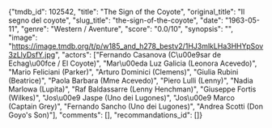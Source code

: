 {"tmdb_id": 102542, "title": "The Sign of the Coyote", "original_title": "Il segno del coyote", "slug_title": "the-sign-of-the-coyote", "date": "1963-05-11", "genre": "Western / Aventure", "score": "0.0/10", "synopsis": "", "image": "https://image.tmdb.org/t/p/w185_and_h278_bestv2/1HJ3mlkLHa3HHYpSov3zLlyDsfY.jpg", "actors": ["Fernando Casanova (C\u00e9sar de Echag\u00fce / El Coyote)", "Mar\u00eda Luz Galicia (Leonora Acevedo)", "Mario Feliciani (Parker)", "Arturo Dominici (Clemens)", "Giulia Rubini (Beatrice)", "Paola Barbara (Mme Acevedo)", "Piero Lulli (Lenny)", "Nadia Marlowa (Lupita)", "Raf Baldassarre (Lenny Henchman)", "Giuseppe Fortis (Wilkes)", "Jos\u00e9 Jaspe (Uno dei Lugones)", "Jos\u00e9 Marco (Captain Grey)", "Fernando Sancho (Uno dei Lugones)", "Andrea Scotti (Don Goyo's Son)"], "comments": [], "recommandations_id": []}